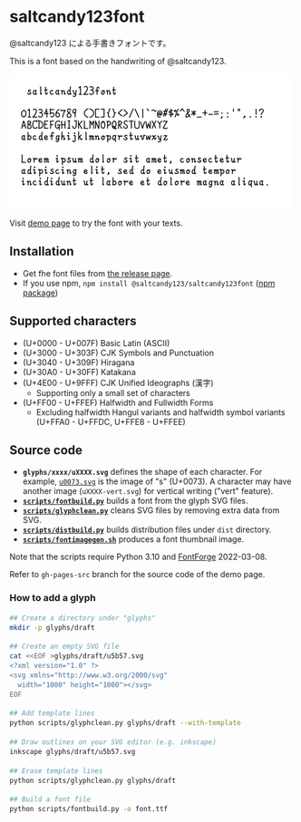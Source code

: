 # saltcandy123font

@saltcandy123 による手書きフォントです。

This is a font based on the handwriting of @saltcandy123.

![A font image of saltcandy123font.](fontimage.png)

Visit [demo page](https://saltcandy123.github.io/saltcandy123font/) to try the font with your texts.

## Installation

- Get fhe font files from [the release page](https://github.com/saltcandy123/saltcandy123font/releases/latest).
- If you use npm, `npm install @saltcandy123/saltcandy123font` ([npm package](https://www.npmjs.com/package/@saltcandy123/saltcandy123font))

## Supported characters

- (U+0000 - U+007F) Basic Latin (ASCII)
- (U+3000 - U+303F) CJK Symbols and Punctuation
- (U+3040 - U+309F) Hiragana
- (U+30A0 - U+30FF) Katakana
- (U+4E00 - U+9FFF) CJK Unified Ideographs (漢字)
  - Supporting only a small set of characters
- (U+FF00 - U+FFEF) Halfwidth and Fullwidth Forms
  - Excluding halfwidth Hangul variants and halfwidth symbol variants (U+FFA0 - U+FFDC, U+FFE8 - U+FFEE)

## Source code

- **`glyphs/xxxx/uXXXX.svg`** defines the shape of each character. For example, [`u0073.svg`](glyphs/basic-latin/u0073.svg) is the image of "s" (U+0073). A character may have another image (`uXXXX-vert.svg`) for vertical writing ("vert" feature).
- **[`scripts/fontbuild.py`](scripts/fontbuild.py)** builds a font from the glyph SVG files.
- **[`scripts/glyphclean.py`](scripts/glyphclean.py)** cleans SVG files by removing extra data from SVG.
- **[`scripts/distbuild.py`](scripts/distbuild.py)** builds distribution files under `dist` directory.
- **[`scripts/fontimagegen.sh`](scripts/fontimagegen.sh)** produces a font thumbnail image.

Note that the scripts require Python 3.10 and [FontForge](https://fontforge.org/) 2022-03-08.

Refer to `gh-pages-src` branch for the source code of the demo page.

### How to add a glyph

```bash
## Create a directory under "glyphs"
mkdir -p glyphs/draft

## Create an empty SVG file
cat <<EOF >glyphs/draft/u5b57.svg
<?xml version="1.0" ?>
<svg xmlns="http://www.w3.org/2000/svg"
  width="1000" height="1000"></svg>
EOF

## Add template lines
python scripts/glyphclean.py glyphs/draft --with-template

## Draw outlines on your SVG editor (e.g. inkscape)
inkscape glyphs/draft/u5b57.svg

## Erase template lines
python scripts/glyphclean.py glyphs/draft

## Build a font file
python scripts/fontbuild.py -o font.ttf
```
